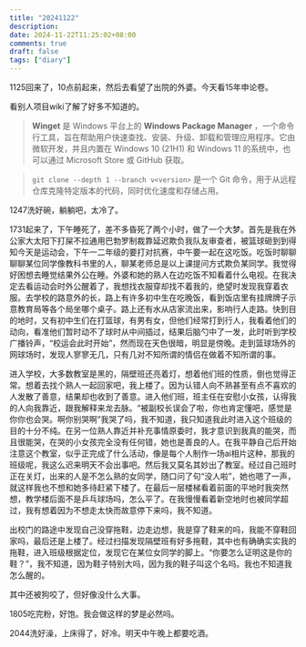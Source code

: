 ```yaml
---
title: "20241122"
description: 
date: 2024-11-22T11:25:02+08:00
comments: true
draft: false
tags: ["diary"]
---
```

1125回来了，10点前起来，然后去看望了出院的外婆。今天看15年申论卷。

看别人项目wiki了解了好多不知道的。

> **Winget** 是 Windows 平台上的  **Windows Package Manager** ，一个命令行工具，旨在帮助用户快速查找、安装、升级、卸载和管理应用程序。它由微软开发，并且内置在 Windows 10 (21H1) 和 Windows 11 的系统中，也可以通过 Microsoft Store 或 GitHub 获取。

> `git clone --depth 1 --branch v<version>` 是一个 Git 命令，用于从远程仓库克隆特定版本的代码，同时优化速度和存储占用。

1247洗好碗，躺躺吧，太冷了。

1731起来了，下午睡死了，差不多昏死了两个小时，做了一个大梦。首先是我在外公家大太阳下打屎不拉通用巴勃罗制裁靠延迟欺负我队友审查者，被篮球砸到到得知今天是运动会，下午一二年级的要打对抗赛，中午要一起在这吃饭。吃饭时聊聊聊聊某位同学像教科书里的人，聊某老师总是以上课提问方式欺负某同学。我觉得好困想去睡觉结果外公在睡。外婆和她的熟人在边吃饭不知看着什么电视。在我决定去看运动会时外公醒着了，我想找衣服穿却找不着我的，绝望时发现我穿着衣服。去学校的路意外的长，路上有许多初中生在吃晚饭，看到饭店里有挂牌牌子示意教育局等各个局坐哪个桌子。路上还有水从店家流出来，影响行人走路。快到目的地时，又有初中生们在打篮球，有男有女，但他们经常打到行人，我看着他们的动向，看准他们暂时动不了球时从中间插过，结果后脑勺中了一发，此时听到学校广播铃声，“校运会此时开始”，然而现在天色很暗，明显是傍晚。走到篮球场外的网球场时，发现人寥寥无几，只有几对不知所谓的情侣在做着不知所谓的事。

进入学校，大多数教室是黑的，隔壁班还亮着灯，想着他们班的性质，倒也觉得正常。想着去找个熟人一起回家吧，我上楼了。因为认错人向不熟甚至有点不喜欢的人发散了善意，结果却也收到了善意。进入他们班，班主任在安慰小女孩，认得我的人向我靠近，跟我解释来龙去脉。“被副校长误会了啦，你也肯定懂吧，感觉是你你也会哭。啊你别哭啊”我哭了吗，我不知道，我只知道我此时进入这个班级的目的十分不纯。在另一位熟人靠近并补充事情原委时，我才意识到我真的能哭，而且很能哭，在哭的小女孩完全没有任何错，她也是善良的人。在我平静自己后开始注意这个教室，似乎正完成了什么活动，像是每个人制作一场ai相片这种，那我的班级呢，我这么迟来明天不会出事吧。然后我又莫名其妙出了教室。经过自己班时正在关灯，出来的人是不怎么熟的女同学，随口问了句“没人啦”，她也嗯了一声，就这样我也不想和她多待赶紧下楼了。在最后一层楼梯看着前面的平地时我突然想，教学楼后面不是乒乓球场吗，怎么平了。在我慢慢看着新空地时也被同学超过，我有想着因为不想走太快而故意停下来吗，我不知道。

出校门的路途中发现自己没穿拖鞋，边走边想，我是穿了鞋来的吗，我能不穿鞋回家吗，最后还是上楼了。经过扫描发现隔壁班有好多拖鞋，其中也有确确实实我的拖鞋，进入班级根据定位，发现它在某位女同学的脚上。“你要怎么证明这是你的鞋？”，我不知道，因为鞋子特别大吗，因为我的鞋子叫这个名吗。我也不知道我怎么醒的。

其中还被狗咬了，但好像没什么大事。

1805吃完粉，好饱。我会做这样的梦是必然吗。

2044洗好澡，上床得了，好冷。明天中午晚上都要吃酒。
